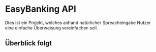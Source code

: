# EasyBanking API

Dies ist ein Projekt, welches anhand natürlicher Spreacheingabe Nutzer eine einfache Überweisung vereinfachen soll.

## Überblick folgt
